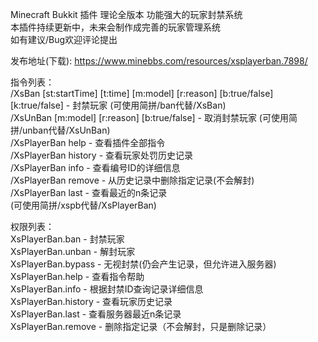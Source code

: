 Minecraft Bukkit 插件 理论全版本 功能强大的玩家封禁系统  
本插件持续更新中，未来会制作成完善的玩家管理系统  
如有建议/Bug欢迎评论提出  
  
发布地址(下载): https://www.minebbs.com/resources/xsplayerban.7898/  
  
指令列表：  
/XsBan <player> [st:startTime] [t:time] [m:model] [r:reason] [b:true/false] [k:true/false] - 封禁玩家 (可使用简拼/ban代替/XsBan)  
/XsUnBan <player> [m:model] [r:reason] [b:true/false] - 取消封禁玩家 (可使用简拼/unban代替/XsUnBan)  
/XsPlayerBan help - 查看插件全部指令  
/XsPlayerBan history <player> - 查看玩家处罚历史记录  
/XsPlayerBan info <ID> - 查看编号ID的详细信息  
/XsPlayerBan remove <ID> - 从历史记录中删除指定记录(不会解封)  
/XsPlayerBan last <number> - 查看最近的n条记录  
(可使用简拼/xspb代替/XsPlayerBan)  

权限列表：  
XsPlayerBan.ban - 封禁玩家  
XsPlayerBan.unban - 解封玩家  
XsPlayerBan.bypass - 无视封禁(仍会产生记录，但允许进入服务器)  
XsPlayerBan.help - 查看指令帮助  
XsPlayerBan.info - 根据封禁ID查询记录详细信息  
XsPlayerBan.history - 查看玩家历史记录  
XsPlayerBan.last - 查看服务器最近n条记录  
XsPlayerBan.remove - 删除指定记录（不会解封，只是删除记录）  
